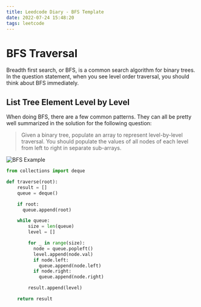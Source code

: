 ```yaml
---
title: Leedcode Diary - BFS Template
date: 2022-07-24 15:48:20
tags: leetcode
---
```


# BFS Traversal

Breadth first search, or BFS, is a common search algorithm for binary trees. In the question statement, when you see level order traversal, you should think about BFS immediately.

## List Tree Element Level by Level

When doing BFS, there are a few common patterns. They can all be pretty well summarized in the solution for the following question:

> Given a binary tree, populate an array to represent level-by-level traversal. You should populate the values of all nodes of each level from left to right in separate sub-arrays.

![BFS Example](/images/bfs-level-order-traversal.png)

```python
from collections import deque

def traverse(root):
    result = []
    queue = deque()

    if root:
      queue.append(root)

    while queue:
        size = len(queue)
        level = []

        for _ in range(size):
          node = queue.popleft()
          level.append(node.val)
          if node.left:
            queue.append(node.left)
          if node.right:
            queue.append(node.right)

        result.append(level)

    return result
```

